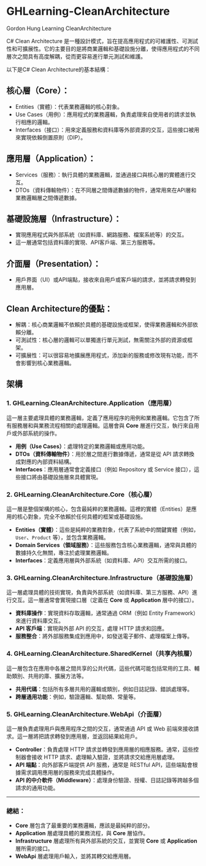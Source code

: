 # GHLearning-CleanArchitecture
Gordon Hung Learning CleanArchitecture

C# Clean Architecture 是一種設計模式，旨在提高應用程式的可維護性、可測試性和可擴展性。它的主要目的是將商業邏輯和基礎設施分離，使得應用程式的不同層次之間具有高度解耦，從而更容易進行單元測試和維護。

以下是C# Clean Architecture的基本結構：

## 核心層（Core）：
- Entities（實體）：代表業務邏輯的核心對象。
- Use Cases（用例）：應用程式的業務邏輯，負責處理來自使用者的請求並執行相應的邏輯。
- Interfaces（接口）：用來定義服務和資料庫等外部資源的交互，這些接口被用來實現依賴倒置原則（DIP）。
## 應用層（Application）：
- Services（服務）：執行具體的業務邏輯，並通過接口與核心層的實體進行交互。
- DTOs（資料傳輸物件）：在不同層之間傳遞數據的物件，通常用來在API層和業務邏輯層之間傳遞數據。

## 基礎設施層（Infrastructure）：
- 實現應用程式與外部系統（如資料庫、網路服務、檔案系統等）的交互。
- 這一層通常包括資料庫的實現、API客戶端、第三方服務等。

## 介面層（Presentation）：
- 用戶界面（UI）或API端點，接收來自用戶或客戶端的請求，並將請求轉發到應用層。

## Clean Architecture的優點：
- 解耦：核心商業邏輯不依賴於具體的基礎設施或框架，使得業務邏輯和外部依賴分離。
- 可測試性：核心層的邏輯可以單獨進行單元測試，無需關注外部的資源或框架。
- 可擴展性：可以很容易地擴展應用程式，添加新的服務或修改現有功能，而不會影響到核心業務邏輯。

## 架構
### 1. **GHLearning.CleanArchitecture.Application**（應用層）
這一層主要處理具體的業務邏輯，定義了應用程序的用例和業務邏輯。它包含了所有服務層和與業務流程相關的處理邏輯。這層會與 **Core** 層進行交互，執行來自用戶或外部系統的操作。

- **用例（Use Cases）**：處理特定的業務邏輯或應用功能。
- **DTOs（資料傳輸物件）**：用於層之間進行數據傳遞，通常是從 API 請求轉換成對應的內部資料結構。
- **Interfaces**：應用層通常會定義接口（例如 Repository 或 Service 接口），這些接口將由基礎設施層來具體實現。

### 2. **GHLearning.CleanArchitecture.Core**（核心層）
這一層是整個架構的核心，包含最純粹的業務邏輯。這裡的實體（Entities）是應用的核心對象，完全不依賴於任何具體的框架或基礎設施。

- **Entities（實體）**：這些是純粹的業務對象，代表了系統中的關鍵實體（例如，`User`、`Product` 等），並包含業務邏輯。
- **Domain Services（領域服務）**：這些服務包含核心業務邏輯，通常與具體的數據持久化無關，專注於處理業務邏輯。
- **Interfaces**：定義應用層與外部系統（如資料庫、API）交互所需的接口。

### 3. **GHLearning.CleanArchitecture.Infrastructure**（基礎設施層）
這一層處理具體的技術實現，負責與外部系統（如資料庫、第三方服務、API）進行交互。這一層通常會實現接口層（定義在 **Core** 或 **Application** 層中的接口）。

- **資料庫操作**：實現資料存取邏輯，通常通過 ORM（例如 Entity Framework）來進行資料庫交互。
- **API 客戶端**：實現與外部 API 的交互，處理 HTTP 請求和回應。
- **服務整合**：將外部服務集成到應用中，如發送電子郵件、處理檔案上傳等。

### 4. **GHLearning.CleanArchitecture.SharedKernel**（共享內核層）
這一層包含在應用中各層之間共享的公共代碼，這些代碼可能包括常用的工具、輔助類別、共用的庫、擴展方法等。

- **共用代碼**：包括所有多層共用的邏輯或類別，例如日誌記錄、錯誤處理等。
- **跨層通用功能**：例如，驗證邏輯、幫助類、常量等。

### 5. **GHLearning.CleanArchitecture.WebApi**（介面層）
這一層負責處理用戶與應用程序之間的交互，通常通過 API 或 Web 前端來接收請求。這一層將把請求轉發到應用層，並返回結果給用戶。

- **Controller**：負責處理 HTTP 請求並轉發到應用層的相應服務。通常，這些控制器會接收 HTTP 請求、處理輸入驗證，並將請求交給應用層處理。
- **API 端點**：向外部客戶端提供 API 服務，通常是 RESTful API，這些端點會根據需求調用應用層的服務來完成具體操作。
- **API 的中介軟件（Middleware）**：處理身份驗證、授權、日誌記錄等跨越多個請求的通用功能。

---
### 總結：
- **Core** 層包含了最重要的業務邏輯，應該是最純粹的部分。
- **Application** 層處理具體的業務流程，與 **Core** 層協作。
- **Infrastructure** 層處理所有與外部系統的交互，並實現 **Core** 或 **Application** 層所需的接口。
- **WebApi** 層處理用戶輸入，並將其轉交給應用層。
